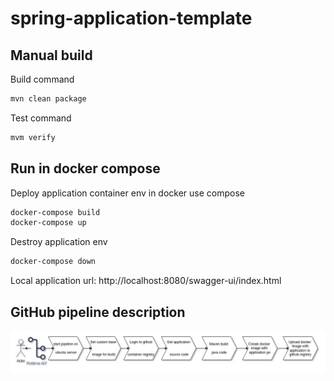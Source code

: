 # spring-application-template

## Manual build

Build command
```bash
mvn clean package
```
Test command
```bash
mvm verify
```

## Run in docker compose

Deploy application container env in docker use compose
```bash
docker-compose build
docker-compose up
```

Destroy application env
```bash
docker-compose down
```

Local application url: http://localhost:8080/swagger-ui/index.html

## GitHub pipeline description
![Pipeline](./pipeline.jpg)
